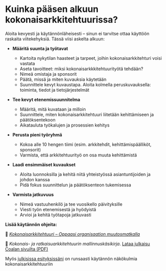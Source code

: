 # Kuinka pääsen alkuun kokonaisarkkitehtuurissa?

Aloita kevyesti ja käytännönläheisesti – sinun ei tarvitse ottaa käyttöön raskaita viitekehyksiä. Tässä viisi askelta alkuun:

- **Määritä suunta ja työtavat**
  - Kartoita nykytilan haasteet ja tarpeet, joihin kokonaisarkkitehturi voisi vastata
  - Aseta tavoitteet: miksi kokonaisarkkkitehtuurityötä tehdään?
  - Nimeä omistaja ja sponsorit
  - Päätä, missä ja miten kuvauksia käytetään
  - Suunnittele kevyt kuvaustapa. Aloita kolmella peruskuvauksella: toiminta, tiedot ja tietojärjestelmät

- **Tee kevyt etenemissuunnitelma**
  - Määritä, mitä kuvataan ja milloin
  - Suunnittele, miten kokonaisarkkitehtuuri liitetään kehittämiseen ja päätöksentekoon
  - Aikatauluta työkalujen ja prosessien kehitys

- **Perusta pieni työryhmä**
  - Kokoa alle 10 hengen tiimi (esim. arkkitehdit, kehittämispäälliköt, sponsorit)
  - Varmista, että arkkitehtuurityö on osa muuta kehittämistä

- **Laadi ensimmäiset kuvaukset**
  - Aloita luonnoksilla ja kehitä niitä yhteistyössä asiantuntijoiden ja johdon kanssa
  - Pidä fokus suunnittelun ja päätöksenteon tukemisessa

- **Varmista jatkuvuus**
  - Nimeä vastuuhenkilö ja tee vuosikello päivityksille
  - Viesti työn etenemisestä ja hyödyistä
  - Arvioi ja kehitä työtapoja jatkuvasti

**Lisää käytännön ohjeita:**

📘 *[Kokonaisarkkitehtuuri – Oppaasi organisaation muutosmatkalla](https://kokonaisarkkitehtuuri.com)*

📄 *Kokonais- ja ratkaisuarkkitehtuurin mallinnuskäsikirja*. [Lataa julkaisu Coalan sivuilta (PDF)](https://coala.fi/ajankohtaista/lataukset)

Myös [julkisissa esityksissäni](https://github.com/eetuniemiphd/eetuniemi/blob/main/presentations-eetu-niemi.md) on runsaasti käytännön näkökulmia kokonaisarkkitehtuuriin
